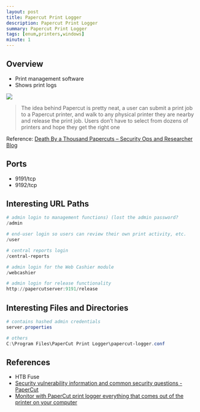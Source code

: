 ```yaml
---
layout: post
title: Papercut Print Logger
description: Papercut Print Logger
summary: Papercut Print Logger
tags: [enum,printers,windows]
minute: 1
---
```

## Overview
* Print management software
* Shows print logs

![](/spindel/assets/Papercut%20Print%20Logger/A4FC4428-8700-4923-A0BC-61A5EED2AA15.png)

> The idea behind Papercut is pretty neat, a user can submit a print job to a Papercut printer, and walk to any physical printer they are nearby and release the print job. Users don’t have to select from dozens of printers and hope they get the right one  

Reference: [Death By a Thousand Papercuts – Security Ops and Researcher Blog](https://redblue42.code42.com/death-by-a-thousand-papercuts/)

## Ports
* 9191/tcp
* 9192/tcp

## Interesting URL Paths
```powershell
# admin login to management functions) (lost the admin password?
/admin

# end-user login so users can review their own print activity, etc.
/user

# central reports login
/central-reports

# admin login for the Web Cashier module
/webcashier

# admin login for release functionality
http://papercutserver:9191/release
```

## Interesting Files and Directories
```powershell
# contains hashed admin credentials
server.properties

# others
C:\Program Files\PaperCut Print Logger\papercut-logger.conf
```

## References
* HTB Fuse
* [Security vulnerability information and common security questions - PaperCut](https://www.papercut.com/kb/Main/CommonSecurityQuestions#general-security-questions)
* [Monitor with PaperCut print logger everything that comes out of the printer on your computer](https://www.youtube.com/watch?v=fpKfILnsdM0)